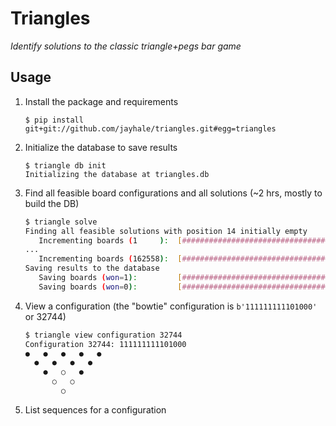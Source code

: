 # Triangles
*Identify solutions to the classic triangle+pegs bar game*

## Usage

1. Install the package and requirements

	```shell
	$ pip install git+git://github.com/jayhale/triangles.git#egg=triangles
	```

2. Initialize the database to save results

	```shell
	$ triangle db init
	Initializing the database at triangles.db
	```

3. Find all feasible board configurations and all solutions (~2 hrs, mostly to build the DB)

	```bash
	$ triangle solve
	Finding all feasible solutions with position 14 initially empty
	   Incrementing boards (1     ):  [####################################]  100%
	...
	   Incrementing boards (162558):  [####################################]  100%
	Saving results to the database
	   Saving boards (won=1):         [####################################]  100%
	   Saving boards (won=0):         [####################################]  100%
	```

4. View a configuration (the "bowtie" configuration is `b'111111111101000'` or 32744)

	```bash
	$ triangle view configuration 32744
	Configuration 32744: 111111111101000
    ●   ●   ●   ●   ●
      ●   ●   ●   ●
        ●   ○   ●
          ○   ○
            ○
   ```

5. List sequences for a configuration

